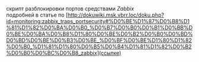 скрипт разблокировки портов средствами _Zabbix_  
подробней в статье по [http://dokuwiki.msk.vbrr.loc/doku.php?id=monitoring:zabbix_traps_portsecurity#%D0%BE%D1%87%D0%B8%D1%81%D1%82%D0%BA%D0%B0_%D0%B7%D0%B0%D0%B1%D0%BB%D0%BE%D0%BA%D0%B8%D1%80%D0%BE%D0%B2%D0%B0%D0%BD%D0%BD%D0%BE%D0%B3%D0%BE_%D0%BF%D0%BE%D1%80%D1%82%D0%B0_%D1%81%D1%80%D0%B5%D0%B4%D1%81%D1%82%D0%B2%D0%B0%D0%BC%D0%B8_zabbix](ссылке)
